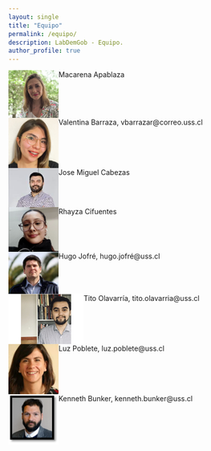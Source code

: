 ```yaml
---
layout: single
title: "Equipo"
permalink: /equipo/
description: LabDemGob - Equipo.
author_profile: true
---
```



<img src="/images/maca.png" align="left" width="100px"/>
Macarena Apablaza
<br clear="left"/>

<img src="/images/valentina.png" align="left" width="100px"/>
Valentina Barraza, vbarrazar@correo.uss.cl
<br clear="left"/>

<img src="/images/jose.png" align="left" width="100px"/>
Jose Miguel Cabezas
<br clear="left"/>

<img src="/images/rhayza.png" align="left" width="100px"/>
Rhayza Cifuentes<br clear="left"/>

<img src="/images/hugo.png" align="left" width="100px"/>
Hugo Jofré, hugo.jofré@uss.cl
<br clear="left"/>

<img src="/images/tito.png" align="left" width="150px"/>
Tito Olavarría, tito.olavarria@uss.cl
<br clear="left"/>

<img src="/images/luz.png" align="left" width="100px"/>
Luz Poblete, luz.poblete@uss.cl
<br clear="left"/>

<img src="/images/kenneth.png" align="left" width="100px"/>
Kenneth Bunker, kenneth.bunker@uss.cl
<br clear="left"/>

